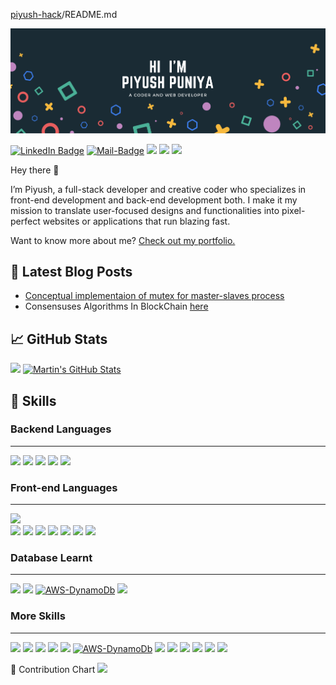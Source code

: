 [piyush-hack](/piyush-hack/piyush-hack)/README.md

![Braydon's GitHub Banner](https://raw.githubusercontent.com/piyush-hack/piyush-hack/main/hi%20i'm%20Piyush%20Puniya.png)

 [![LinkedIn Badge](https://camo.githubusercontent.com/5b6f22d22d8701b7cf49ef2526af05b5a17695683a8ced9efda2439591cd0cdf/68747470733a2f2f696d672e736869656c64732e696f2f62616467652f4c696e6b6564496e2d50726f66696c652d696e666f726d6174696f6e616c3f7374796c653d666c6174266c6f676f3d6c696e6b6564696e266c6f676f436f6c6f723d776869746526636f6c6f723d304437364138)](https://www.linkedin.com/in/piyush-puniya-32b453227/)            [![Mail-Badge](https://img.shields.io/badge/-Gmail-c14438?style=flat-square&logo=Gmail&logoColor=white&link=mailto:piyushpuniya2001@gmail.com)](mailto:SomeMail@blabla.com)  [![](https://img.shields.io/static/v1?label=Blog&message=CampusMentor&color=#)](https://campusmentor.herokuapp.com/userBlog/piyush)           [![](https://img.shields.io/static/v1?label=Portfolio&message=Profile&color=BF85BF)](https://piyush-hack.github.io/portfolio/home.html)       [![](https://img.shields.io/static/v1?label=Youtube&message=YouTube&color=F70000)](https://www.youtube.com/channel/UCHX9Sck5gX34F9nDkB0rXww)
 

Hey there 👋

I’m Piyush, a full-stack developer and creative coder who specializes in front-end development and back-end development both. I make it my mission to translate user-focused designs and functionalities into pixel-perfect websites or applications that run blazing fast.

Want to know more about me? [Check out my portfolio.](https://piyush-hack.github.io/portfolio/home.html)

[](#-latest-blog-posts)📝 Latest Blog Posts
-------------------------------------------
*    [Conceptual implementaion of mutex for master-slaves process](https://medium.com/@piyushpuniya2001/conceptual-implementaion-of-mutex-for-master-slaves-process-85af04ef00cf)
*    Consensuses Algorithms In BlockChain [here](https://medium.com/@piyushpuniya2001/consensuses-algorithms-8a350b31e9f6)

  

  
[](#-github-stats)📈 GitHub Stats
---------------------------------

  
 [![](https://github-readme-stats.vercel.app/api?username=piyush-hack&show_icons=true&line_height=27&count_private=true&title_color=ffffff&text_color=c9cacc&icon_color=4AB097&bg_color=1A2B34)](https://github.com/piyush-hack) [![Martin's GitHub Stats](https://github-readme-stats.vercel.app/api/top-langs/?username=piyush-hack&hide=html,css&title_color=ffffff&text_color=c9cacc&icon_color=4AB197&bg_color=1A2B34)](https://github.com/piyush-hack)   
  

[](#-skills)💼 Skills
---------------------
### Backend Languages
---------------------
 [![](https://img.shields.io/badge/Node.js-43853D?style=for-the-badge&logo=node.js&logoColor=white)](https://github.com/piyush-hack)    [![](https://img.shields.io/badge/Django-092E20?style=for-the-badge&logo=django&logoColor=white)](https://github.com/piyush-hack)    [![](https://img.shields.io/badge/PHP-777BB4?style=for-the-badge&logo=php&logoColor=white)](https://github.com/piyush-hack)        [![](https://img.shields.io/badge/jQuery-0769AD?style=for-the-badge&logo=jquery&logoColor=white)](https://github.com/piyush-hack)    [![](https://img.shields.io/badge/Node.js-43853D?style=for-the-badge&logo=node.js&logoColor=white)](https://github.com/piyush-hack)   

### Front-end Languages
---------------------
[![](https://img.shields.io/static/v1?label=Lang&message=ReactJs&color=4AB195)](https://github.com/piyush-hack)  
[![](https://img.shields.io/static/v1?label=Lang&message=HTML5&color=4AB197)](https://github.com/piyush-hack)                                                                                   [![](	https://img.shields.io/badge/HTML-239120?style=for-the-badge&logo=html5&logoColor=white)](https://github.com/piyush-hack)    [![](https://img.shields.io/badge/CSS-239120?&style=for-the-badge&logo=css3&logoColor=white
)](https://github.com/piyush-hack)    [![](https://img.shields.io/badge/Bootstrap-563D7C?style=for-the-badge&logo=bootstrap&logoColor=white)](https://github.com/piyush-hack)    [![](https://img.shields.io/badge/JavaScript-F7DF1E?style=for-the-badge&logo=javascript&logoColor=black)](https://github.com/piyush-hack)    [![](https://img.shields.io/badge/jQuery-0769AD?style=for-the-badge&logo=jquery&logoColor=white)](https://github.com/piyush-hack)    [![](https://img.shields.io/badge/Node.js-43853D?style=for-the-badge&logo=node.js&logoColor=white)](https://github.com/piyush-hack)   

### Database Learnt
----------------------
 [![](https://img.shields.io/badge/MongoDB-4EA94B?style=for-the-badge&logo=mongodb&logoColor=white)](https://github.com/piyush-hack)    [![](https://img.shields.io/badge/MySQL-00000F?style=for-the-badge&logo=mysql&logoColor=white
)](https://github.com/piyush-hack)   [![AWS-DynamoDb](https://img.shields.io/static/v1?label=Aws&message=DynamoDb&color=4AB197)](https://github.com/piyush-hack)    [![](https://img.shields.io/static/v1?label=Django&message=Admin&color=4AB197)](https://github.com/piyush-hack)     
 
 ### More Skills
----------------------
 [![](https://img.shields.io/static/v1?label=Lang&message=C++&color=4AB197)](https://github.com/piyush-hack)    [![](https://img.shields.io/static/v1?label=Lang&message=Java&color=4AB197)](https://github.com/piyush-hack) [![](https://img.shields.io/static/v1?label=Nodejs&message=socket.io&color=4AB197)](https://github.com/piyush-hack)    [![](https://img.shields.io/static/v1?label=Payint&message=RazorPay&color=4AB197)](https://github.com/piyush-hack)  [![](https://img.shields.io/static/v1?label=Payint&message=Stripe&color=4AB197)](https://github.com/piyush-hack)   [![AWS-DynamoDb](https://img.shields.io/static/v1?label=Django&message=websocket&color=4AB197)](https://github.com/piyush-hack)    [![](https://img.shields.io/static/v1?label=Firebase&message=webpush&color=4AB197)](https://github.com/piyush-hack)    [![](https://img.shields.io/static/v1?label=Google&message=OAuth2.0&color=4AB197)](https://github.com/piyush-hack)    [![](https://img.shields.io/static/v1?label=Google&message=GoogleAnalytics&color=4AB197)](https://github.com/piyush-hack)    [![](https://img.shields.io/static/v1?label=Github&message=Git&color=4AB197)](https://github.com/piyush-hack)    [![](https://img.shields.io/static/v1?label=Api&message=Postman&color=4AB197)](https://github.com/piyush-hack)    [![](https://img.shields.io/static/v1?label=Api&message=RestApis&color=4AB197)](https://github.com/piyush-hack) 

[](#-how-about-an-office-quote-before-you-go)📣 Contribution Chart
[![](https://activity-graph.herokuapp.com/graph?username=piyush-hack&theme=dark&bg_color=black&hide_border=false&area=false)](https://github.com/piyush-hack) 




